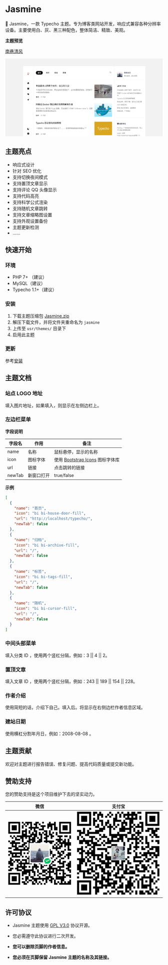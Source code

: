 # Jasmine

🌼 Jasmine，一款 Typecho 主题。专为博客类网站开发，响应式兼容各种分辨率设备。主要使用白、灰、黑三种配色，整体简洁、精致、美观。

**主题预览**

[南巷清风](https://www.liaocp.cn/)

![主题图片](./docs/theme.png)

## 主题亮点

* 响应式设计
* 针对 SEO 优化
* 支持切换夜间模式
* 支持置顶文章显示
* 支持评论 QQ 头像显示
* 支持代码高亮
* 支持科学公式渲染
* 支持随机文章跳转
* 支持文章缩略图设置
* 支持外观设置备份
* 主题更新检测
* ……


## 快速开始

### 环境

* PHP 7+ （建议）
* MySQL（建议）
* Typecho 1.1+（建议）

### 安装

1. 下载主题压缩包 [Jasmine.zip](https://github.com/liaocp666/Jasmine/archive/refs/heads/main.zip)
2. 解压下载文件，并将文件夹重命名为 `jasmine`
3. 上传至 `usr/themes/` 目录下
4. 启用此主题

### 更新

参考[安装](#安装)

## 主题文档

### 站点 LOGO 地址

填入图片地址，如果填入，则显示在左侧边栏上。

### 左边栏菜单

**字段说明**

| 字段名 | 作用 | 备注                                                          |
|----|----|-------------------------------------------------------------|
| name | 名称 | 鼠标悬停，显示的名称                                                  |
| icon | 图标字体 | 使用 [Bootstrap Icons](https://icons.getbootstrap.com/) 图标字体库 |
| url | 链接 | 点击跳转的链接                                                     |
| newTab | 新窗口打开 | true/false                                                  |

**示例**

```json
[
  {
    "name": "首页",
    "icon": "bi bi-house-door-fill",
    "url": "http://localhost/typecho/",
    "newTab": false
  },
  {
    "name": "归档",
    "icon": "bi bi-archive-fill",
    "url": "/",
    "newTab": false
  },
  {
    "name": "标签",
    "icon": "bi bi-tags-fill",
    "url": "/",
    "newTab": false
  },
  {
    "name": "随机",
    "icon": "bi bi-cursor-fill",
    "url": "/",
    "newTab": false
  }
]
```

### 中间头部菜单

填入分类 ID ，使用两个竖杠分隔，例如：3 || 4 || 2。

### 置顶文章

填入文章 ID ，使用两个竖杠分隔，例如：243 || 189 ||  154 || 228。

### 作者介绍

使用简短的话，介绍下自己。填入后。将显示在右侧边栏作者信息区域。

### 建站日期

使用横杠分割年月日，例如：2008-08-08 。

## 主题贡献

欢迎对主题进行报告错误、修复问题、提高代码质量或提交新功能。

## 赞助支持

您的赞助支持是这个项目维护下去的坚实动力。

| 微信 | 支付宝                       |
|-----------------|---------------------------|
| ![微信](./docs/wxpay.png) | ![支付宝](./docs/alipay.png) |

## 许可协议

* Jasmine 主题使用 [GPL V3.0](https://github.com/liaocp666/theme-jasmine/blob/main/LICENSE) 协议开源。

* 您必需遵守此协议进行二次开发。

* **您可以删除页脚的作者信息。**

* **您必须在页脚保留 Jasmine 主题的名称及其链接。**
